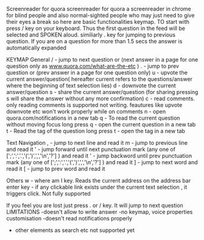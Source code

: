 Screenreader for quora
screenreader for quora a screenreader in chrome for blind people and also normal-sighted people who may just need to give their eyes a break
so here are basic functionalities keymap. TO start with press / key on your keyboard. Thus the first question in the feed will be selected and
SPOKEN aloud. similiarly . key for jumping to previous question. If you are on a question for more than 1.5 secs the answer is automatically expanded

KEYMAP 
General
/ - jump to next question or (next answer in a page for one question only as www.quora.com/what-are-the-etc )
. - jump to prev question or (prev answer in a page for one question only)
u - upvote the current answer/question( hereafter current refers to the questions/answer where the beginning of text selection lies)
d - downvote the current answer/question
s - share the current answer/question (for sharing pressing s will share the answer without any more confirmation)
c - read comments. only reading comments is supported not writing. feautures like upvote downvote etc won't work properly while on comments
n - open quora.com/notifications in a new tab
q - To read the current question without moving focus
long press q - open the current question in a new tab
t - Read the tag of the question 
long press t - open the tag in a new tab

Text Navigation
, - jump to next line and read it
m - jump to previous line and read it
' - jump forward until next punctuation mark (any one of [';',':','.','(',')',',','\n','?'] ) and read it 
' - jump backword until prev punctuation mark (any one of [';',':','.','(',')',',','\n','?'] ) and read it 
] - jump to next word and read it
[ - jump to prev word and read it

Others
w - where am I key. Reads the current address on the address bar
enter key - if any clickable link exists under the current text selection , it triggers click. Not fully supported

If you feel you are lost just press . or / key. It will jump to next question
LIMITATIONS
-doesn't allow to write answer
-no keymap, voice properties customisation
-doesn't read notifications  properly
- other elements as search etc not supported yet
